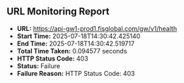 ## URL Monitoring Report

- **URL:** https://api-gw1-prod1.fisglobal.com/gw/v1/health
- **Start Time:** 2025-07-18T14:30:42.425140
- **End Time:** 2025-07-18T14:30:42.519717
- **Total Time Taken:** 0.094577 seconds
- **HTTP Status Code:** 403
- **Status:** Failure
- **Failure Reason:** HTTP Status Code: 403
